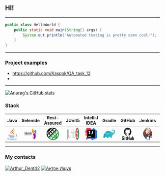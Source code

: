 ## HI!

___

```java
public class HelloWorld {
    public static void main(String[] args) {
        System.out.println("Automated testing is pretty damn cool!");
    }
}
```

___

### Project examples

* https://github.com/Kaspok/QA_task_12
*

___
[![Anurag's GitHub stats](https://github-readme-stats.vercel.app/api?username=Kaspok&show_icons=true&theme=gruvbox)](https://github.com/anuraghazra/github-readme-stats)

### Stack

Java | Selenide | Rest-Assured | JUnit5 | IntelliJ IDEA | Gradle | GitHub | Jenkins | Selenoid | Allure
|:------------: | :-------------: | :-------------: | :-------------: | :-------------: | :-------------: | :-------------: | :-------------: | :-------------: | :-------------: |
<img src="imgForReadme/java.svg" width="40" height="40"> | <img src="imgForReadme/selenide.svg" width="40" height="40"> | <img src="imgForReadme/restassured.svg" width="40" height="40"> | <img src="imgForReadme/junit5.svg" width="40" height="40"> | <img src="imgForReadme/intellij_idea.svg" width="40" height="40"> | <img src="imgForReadme/gradle.svg" width="40" height="40"> | <img src="imgForReadme/github.svg" width="40" height="40"> |<img src="imgForReadme/jenkins.svg" width="40" height="40"> | <img src="imgForReadme/selenoid.svg" width="40" height="40"> | <img src="imgForReadme/allure.svg" width="40" height="40">

___

### My contacts

<a href="https://t.me/Kaspok" target="blank"><img align="center" src="https://www.vectorlogo.zone/logos/telegram/telegram-icon.svg" alt="Arthur_Dent42" height="30" width="30" /></a>
<a href="https://vk.com/kaspok" target="blank"><img align="center" src="https://www.vectorlogo.zone/logos/vk/vk-tile.svg" alt="Антон Ищук" height="30" width="30" /></a>
